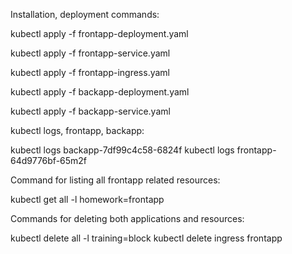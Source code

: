 Installation, deployment commands:

kubectl apply -f frontapp-deployment.yaml

kubectl apply -f frontapp-service.yaml

kubectl apply -f frontapp-ingress.yaml

kubectl apply -f backapp-deployment.yaml

kubectl apply -f backapp-service.yaml


kubectl logs, frontapp, backapp:

kubectl logs backapp-7df99c4c58-6824f
kubectl logs frontapp-64d9776bf-65m2f

Command for listing all frontapp related resources:

kubectl get all -l homework=frontapp

Commands for deleting both applications and resources:

kubectl delete all -l training=block
kubectl delete ingress frontapp



